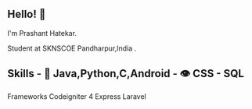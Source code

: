 ## Hello! 👋
I'm Prashant Hatekar.

Student at SKNSCOE Pandharpur,India .
## Skills - 👨 Java,Python,C,Android - 👁 CSS -  SQL
Frameworks
Codeigniter 4
Express
Laravel

